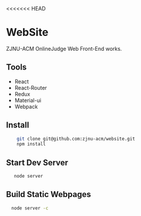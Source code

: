 <<<<<<< HEAD
# WebSite

ZJNU-ACM OnlineJudge Web Front-End works. 
## Tools
- React
- React-Router
- Redux
- Material-ui
- Webpack


## Install
```bash
    git clone git@github.com:zjnu-acm/website.git
    npm install
```

## Start Dev Server
```bash
   node server
```
## Build Static Webpages
```bash
  node server -c
```
